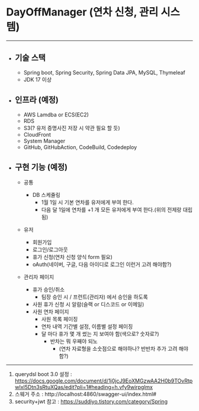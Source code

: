 # DayOffManager (연차 신청, 관리 시스템)
------------------ --

- ## 기술 스택
    - Spring boot, Spring Security, Spring Data JPA, MySQL, Thymeleaf
    - JDK 17 이상

- ## 인프라 (예정)
    - AWS Lamdba or ECS(EC2)
    - RDS
    - S3(? 유저 증명사진 저장 시 약관 필요 할 듯)
    - CloudFront
    - System Manager
    - GitHub, GitHubAction, CodeBuild, Codedeploy

- ## 구현 기능 (예정)
    - 공통
        - DB 스케쥴링
            - 1월 1일 시 기본 연차를 유저에게 부여 한다.
            - 다음 달 1일에 연차를 +1 개 모든 유저에게 부여 한다.(위의 전제랑 대립 됨)

    - 유저
        - 회원가입
        - 로그인/로그아웃
        - 휴가 신청(연차 신청 양식 form 필요)
        - oAuth(네이버, 구글, 다음 아이디로 로그인 이런거 고려 해야함?)

    - 관리자 페이지
        - 휴가 승인/취소
            - 팀장 승인 시 / 프런트(관리자) 에서 승인을 하도록
        - 사원 휴가 신청 시 알람(슬랙 or 디스코드 or 이메일)
        - 사원 연차 페이지
            - 사원 목록 페이징
            - 연차 내역 기간별 설정, 이름별 설정 페이징
            - 달 마다 휴가 몇 개 썼는 지 보여야 함(색으로? 숫자로?)
                - 반차는 뭐 우째야 되노
                    - (연차 자료형을 소숫점으로 해야하나? 반반차 추가 고려 해야함?)

-- -- 

1. querydsl boot 3.0 설정 : https://docs.google.com/document/d/1j0jcJ9EoXMGzwAA2H0b9TOvRtpwlxI5Dtn3sRtuXQas/edit?pli=1#heading=h.vfy9wirpglmx
2. 스웨거 주소 : http://localhost:4860/swagger-ui/index.html#
3. security+jwt 참고 : https://suddiyo.tistory.com/category/Spring